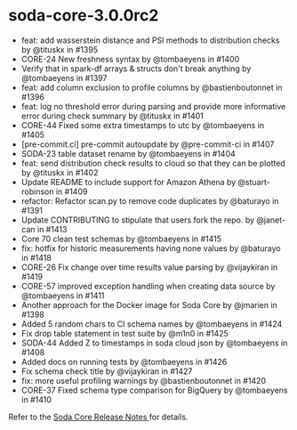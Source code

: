 # soda-core-3.0.0rc2

* feat: add wasserstein distance and PSI methods to distribution checks by @tituskx in #1395
* CORE-24 New freshness syntax by @tombaeyens in #1400
* Verify that in spark-df arrays & structs don't break anything by @tombaeyens in #1397
* feat: add column exclusion to profile columns by @bastienboutonnet in #1396
* feat: log no threshold error during parsing and provide more informative error during check summary by @tituskx in #1401
* CORE-44 Fixed some extra timestamps to utc by @tombaeyens in #1405
* \[pre-commit.ci] pre-commit autoupdate by @pre-commit-ci in #1407
* SODA-23 table dataset rename by @tombaeyens in #1404
* feat: send distribution check results to cloud so that they can be plotted by @tituskx in #1402
* Update README to include support for Amazon Athena by @stuart-robinson in #1409
* refactor: Refactor scan.py to remove code duplicates by @baturayo in #1391
* Update CONTRIBUTING to stipulate that users fork the repo. by @janet-can in #1413
* Core 70 clean test schemas by @tombaeyens in #1415
* fix: hotfix for historic measurements having none values by @baturayo in #1418
* CORE-26 Fix change over time results value parsing by @vijaykiran in #1419
* CORE-57 improved exception handling when creating data source by @tombaeyens in #1411
* Another approach for the Docker image for Soda Core by @jmarien in #1398
* Added 5 random chars to CI schema names by @tombaeyens in #1424
* Fix drop table statement in test suite by @m1n0 in #1425
* SODA-44 Added Z to timestamps in soda cloud json by @tombaeyens in #1408
* Added docs on running tests by @tombaeyens in #1426
* Fix schema check title by @vijaykiran in #1427
* fix: more useful profiling warnings by @bastienboutonnet in #1420
* CORE-37 Fixed schema type comparison for BigQuery by @tombaeyens in #1410

Refer to the [Soda Core Release Notes ](https://github.com/sodadata/soda-core/releases)for details.
